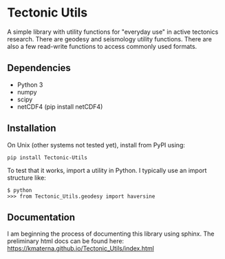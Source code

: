 # Tectonic Utils

A simple library with utility functions for "everyday use" in active tectonics research. There are geodesy and seismology utility functions. There are also a few read-write functions to access commonly used formats.

## Dependencies
* Python 3
* numpy
* scipy 
* netCDF4 (pip install netCDF4)


## Installation
On Unix (other systems not tested yet), install from PyPI using: 

```pip install Tectonic-Utils```

To test that it works, import a utility in Python. I typically use an import structure like: 
```
$ python
>>> from Tectonic_Utils.geodesy import haversine
```

## Documentation
I am beginning the process of documenting this library using sphinx. The preliminary html docs can be found here: https://kmaterna.github.io/Tectonic_Utils/index.html
